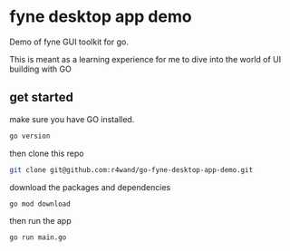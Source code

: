 # fyne desktop app demo

Demo of fyne GUI toolkit for go.

This is meant as a learning experience for me to dive into the world of UI building with GO

## get started

make sure you have GO installed.

```bash
go version
```

then clone this repo

```bash
git clone git@github.com:r4wand/go-fyne-desktop-app-demo.git

```

download the packages and dependencies

```bash
go mod download
```

then run the app

```bash
go run main.go
```
